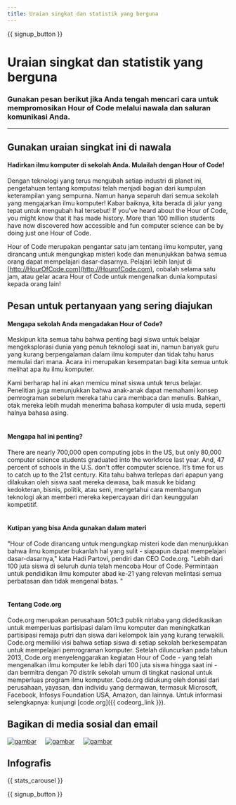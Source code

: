 ```yaml
---
title: Uraian singkat dan statistik yang berguna
---
```


<a id="blurb"></a>

{{ signup_button }}

# Uraian singkat dan statistik yang berguna

### Gunakan pesan berikut jika Anda tengah mencari cara untuk mempromosikan Hour of Code melalui nawala dan saluran komunikasi Anda.

* * *

## Gunakan uraian singkat ini di nawala

#### Hadirkan ilmu komputer di sekolah Anda. Mulailah dengan Hour of Code!

Dengan teknologi yang terus mengubah setiap industri di planet ini, pengetahuan tentang komputasi telah menjadi bagian dari kumpulan keterampilan yang sempurna. Namun hanya separuh dari semua sekolah yang mengajarkan ilmu komputer! Kabar baiknya, kita berada di jalur yang tepat untuk mengubah hal tersebut! If you've heard about the Hour of Code, you might know that it has made history. More than 100 million students have now discovered how accessible and fun computer science can be by doing just one Hour of Code.

Hour of Code merupakan pengantar satu jam tentang ilmu komputer, yang dirancang untuk mengungkap misteri kode dan menunjukkan bahwa semua orang dapat mempelajari dasar-dasarnya. Pelajari lebih lanjut di [http://HourOfCode.com](http://HourofCode.com), cobalah selama satu jam, atau gelar acara Hour of Code untuk mengenalkan dunia komputasi kepada orang lain!

## Pesan untuk pertanyaan yang sering diajukan

#### Mengapa sekolah Anda mengadakan Hour of Code?

Meskipun kita semua tahu bahwa penting bagi siswa untuk belajar mengeksplorasi dunia yang penuh teknologi saat ini, namun banyak guru yang kurang berpengalaman dalam ilmu komputer dan tidak tahu harus memulai dari mana. Acara ini merupakan kesempatan bagi kita semua untuk melihat apa itu ilmu komputer.

Kami berharap hal ini akan memicu minat siswa untuk terus belajar. Penelitian juga menunjukkan bahwa anak-anak dapat memahami konsep pemrograman sebelum mereka tahu cara membaca dan menulis. Bahkan, otak mereka lebih mudah menerima bahasa komputer di usia muda, seperti halnya bahasa asing. <br /> <br />

#### Mengapa hal ini penting?

There are nearly 700,000 open computing jobs in the US, but only 80,000 computer science students graduated into the workforce last year. And, 47 percent of schools in the U.S. don't offer computer science. It’s time for us to catch up to the 21st century. Kita tahu bahwa terlepas dari apapun yang dilakukan oleh siswa saat mereka dewasa, baik masuk ke bidang kedokteran, bisnis, politik, atau seni, mengetahui cara membangun teknologi akan memberi mereka kepercayaan diri dan keunggulan kompetitif. <br /> <br />

#### Kutipan yang bisa Anda gunakan dalam materi

"Hour of Code dirancang untuk mengungkap misteri kode dan menunjukkan bahwa ilmu komputer bukanlah hal yang sulit - siapapun dapat mempelajari dasar-dasarnya," kata Hadi Partovi, pendiri dan CEO Code.org. "Lebih dari 100 juta siswa di seluruh dunia telah mencoba Hour of Code. Permintaan untuk pendidikan ilmu komputer abad ke-21 yang relevan melintasi semua perbatasan dan tidak mengenal batas. " <br /> <br />

#### Tentang Code.org

Code.org merupakan perusahaan 501c3 publik nirlaba yang didedikasikan untuk memperluas partisipasi dalam ilmu komputer dan meningkatkan partisipasi remaja putri dan siswa dari kelompok lain yang kurang terwakili. Code.org memiliki visi bahwa setiap siswa di setiap sekolah berkesempatan untuk mempelajari pemrograman komputer. Setelah diluncurkan pada tahun 2013, Code.org menyelenggarakan kegiatan Hour of Code - yang telah mengenalkan ilmu komputer ke lebih dari 100 juta siswa hingga saat ini - dan bermitra dengan 70 distrik sekolah umum di tingkat nasional untuk memperluas program ilmu komputer. Code.org didukung oleh donasi dari perusahaan, yayasan, dan individu yang dermawan, termasuk Microsoft, Facebook, Infosys Foundation USA, Amazon, dan lainnya. Untuk informasi selengkapnya: kunjungi [code.org]({{ codeorg_link }}).

## Bagikan di media sosial dan email

[![gambar](/images/social-media/fit-250/social-1.png)](/images/social-media/social-1.png)&nbsp;&nbsp;&nbsp;&nbsp; [![gambar](/images/social-media/fit-250/social-2.png)](/images/social-media/social-2.png)&nbsp;&nbsp;&nbsp;&nbsp; [![gambar](/images/social-media/fit-250/social-3.png)](/images/social-media/social-3.png)&nbsp;&nbsp;&nbsp;&nbsp;

<a id="infographics"></a>

## Infografis

{{ stats_carousel }}

{{ signup_button }}